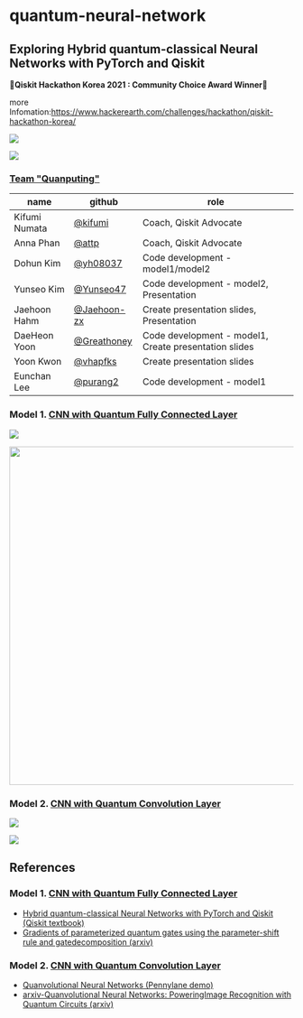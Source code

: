 # quantum-neural-network 
## Exploring Hybrid quantum-classical Neural Networks with PyTorch and Qiskit
🎉**Qiskit Hackathon Korea 2021 : Community Choice Award Winner**🎉

more Infomation:https://www.hackerearth.com/challenges/hackathon/qiskit-hackathon-korea/

![](images/prize1.jpg)

![](images/prize2.jpg)


### [Team "Quanputing"](https://github.com/qiskit-community/qiskit-hackathon-korea-21/issues/12)
| name | github | role |
|-------|--------|---------|
|Kifumi Numata|[@kifumi](https://github.com/kifumi)|Coach, Qiskit Advocate|
|Anna Phan|[@attp](https://github.com/attp)|Coach, Qiskit Advocate|
|Dohun Kim|[@yh08037](https://github.com/yh08037)|Code development - model1/model2|
|Yunseo Kim|[@Yunseo47](https://github.com/Yunseo47)|Code development - model2, Presentation|
|Jaehoon Hahm|[@Jaehoon-zx](https://github.com/Jaehoon-zx)|Create presentation slides, Presentation|
|DaeHeon Yoon|[@Greathoney](https://github.com/Greathoney)|Code development - model1, Create presentation slides|
|Yoon Kwon|[@vhapfks](https://github.com/vhapfks)|Create presentation slides|
|Eunchan Lee|[@purang2](https://github.com/purang2)|Code development - model1|


### Model 1. [CNN with Quantum Fully Connected Layer](https://github.com/yh08037/quantum-neural-network/tree/master/model1-fc)
![](images/model1.png)

<p align="center">
<img src="images/hybrid.png" width="600">
</p>

### Model 2. [CNN with Quantum Convolution Layer](https://github.com/yh08037/quantum-neural-network/tree/master/model2-conv)
![](images/model2.png)

![](images/quanv.png)



## References
### Model 1. [CNN with Quantum Fully Connected Layer](https://github.com/yh08037/quantum-neural-network/tree/master/model1-fc)
- [Hybrid quantum-classical Neural Networks with PyTorch and Qiskit (Qiskit textbook)](https://qiskit.org/textbook/ch-machine-learning/machine-learning-qiskit-pytorch.html)
- [Gradients of parameterized quantum gates using the parameter-shift rule and gatedecomposition (arxiv)](https://arxiv.org/pdf/1905.13311.pdf)

### Model 2. [CNN with Quantum Convolution Layer](https://github.com/yh08037/quantum-neural-network/tree/master/model2-conv)
- [Quanvolutional Neural Networks (Pennylane demo)](https://pennylane.ai/qml/demos/tutorial_quanvolution.html)
- [arxiv-Quanvolutional Neural Networks: PoweringImage Recognition with Quantum Circuits (arxiv)](https://arxiv.org/pdf/1904.04767.pdf)
